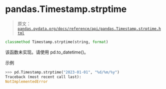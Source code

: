# pandas.Timestamp.strptime

> 原文：[`pandas.pydata.org/docs/reference/api/pandas.Timestamp.strptime.html`](https://pandas.pydata.org/docs/reference/api/pandas.Timestamp.strptime.html)

```py
classmethod Timestamp.strptime(string, format)
```

该函数未实现。请使用 pd.to_datetime()。

示例

```py
>>> pd.Timestamp.strptime("2023-01-01", "%d/%m/%y")
Traceback (most recent call last):
NotImplementedError 
```
